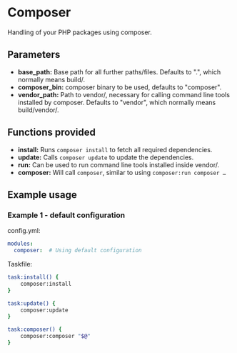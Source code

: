 # Composer

Handling of your PHP packages using composer.

## Parameters

* **base_path:** Base path for all further paths/files. Defaults to ".", which normally means build/.
* **composer_bin:** composer binary to be used, defaults to "composer".
* **vendor_path:** Path to vendor/, necessary for calling command line tools installed by composer. Defaults to
  "vendor", which normally means build/vendor/.

## Functions provided

* **install:** Runs `composer install` to fetch all required dependencies.
* **update:** Calls `composer update` to update the dependencies.
* **run:** Can be used to run command line tools installed inside vendor/.
* **composer:** Will call `composer`, similar to using `composer:run composer …`

## Example usage

### Example 1 - default configuration

config.yml:
```yaml
modules:
  composer:  # Using default configuration
```

Taskfile:
```bash
task:install() {
    composer:install
}

task:update() {
    composer:update
}

task:composer() {
    composer:composer "$@"
}
```
